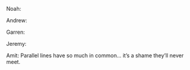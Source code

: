 Noah:

Andrew:

Garren:

Jeremy:

Amit: Parallel lines have so much in common... it’s a shame they’ll never meet.


